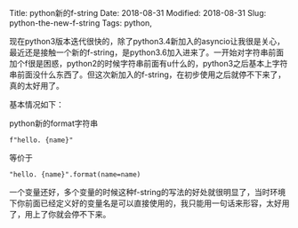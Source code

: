 Title: python新的f-string
Date: 2018-08-31
Modified: 2018-08-31
Slug: python-the-new-f-string
Tags: python,



现在python3版本迭代很快的，除了python3.4新加入的asyncio让我很是关心，最近还是接触一个新的f-string，是python3.6加入进来了。一开始对字符串前面加个f很是困惑，python2的时候字符串前面有u什么的，python3之后基本上字符串前面没什么东西了。但这次新加入的f-string，在初步使用之后就停不下来了，真的太好用了。

基本情况如下：

python新的format字符串

```
f"hello. {name}"
```
等价于

```
"hello. {name}".format(name=name)
```

一个变量还好，多个变量的时候这种f-string的写法的好处就很明显了，当时环境下你前面已经定义好的变量名是可以直接使用的，我只能用一句话来形容，太好用了，用上了你就会停不下来。